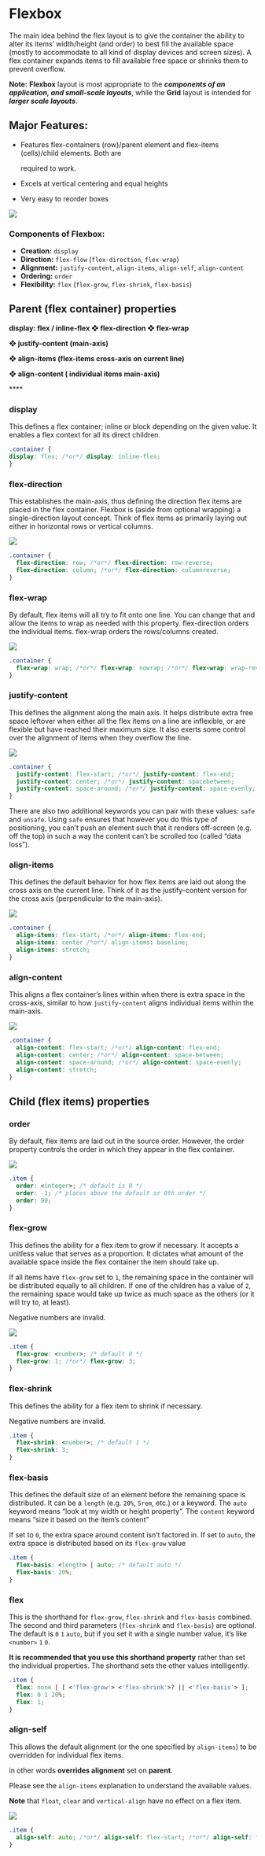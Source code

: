 # Flexbox

The main idea behind the flex layout is to give the container the ability to alter its items’ width/height \(and order\) to best fill the available space \(mostly to accommodate to all kind of display devices and screen sizes\). A flex container expands items to fill available free space or shrinks them to prevent overflow.

**Note:** **Flexbox** layout is most appropriate to the _**components of an application, and small-scale layouts**_, while the **Grid** layout is intended for _**larger scale layouts**_.

## **Major Features:**

* Features flex-containers \(row\)/parent element and flex-items \(cells\)/child elements. Both are

  required to work.

* Excels at vertical centering and equal heights
* Very easy to reorder boxes

![](../.gitbook/assets/flex-terminology.svg)

### **Components of Flexbox:**

* **Creation:** `display`
* **Direction:** `flex-flow` \(`flex-direction`, `flex-wrap`\)
* **Alignment:** `justify-content`, `align-items`, `align-self`, `align-content`
* **Ordering:** `order`
* **Flexibility:** `flex` \(`flex-grow`, `flex-shrink`, `flex-basis`\)

## Parent \(flex container\) properties

**display: flex / inline-flex   ❖  flex-direction ❖ flex-wrap** 

**❖ justify-content \(main-axis\)**

**❖ align-items \(flex-items cross-axis on current line\)**

**❖ align-content \( individual items main-axis\)**

\*\*\*\*

### **display**

This defines a flex container; inline or block depending on the given value. It enables a flex context for all its direct children.

```css
.container {
display: flex; /*or*/ display: inline-flex;
}
```

### **flex-direction**

This establishes the main-axis, thus defining the direction flex items are placed in the flex container. Flexbox is \(aside from optional wrapping\) a single-direction layout concept. Think of flex items as primarily laying out either in horizontal rows or vertical columns.

![](../.gitbook/assets/flex-direction.svg)

```css
.container {
  flex-direction: row; /*or*/ flex-direction: row-reverse;
  flex-direction: column; /*or*/ flex-direction: columnreverse;
}
```

### **flex-wrap**

By default, flex items will all try to fit onto one line. You can change that and allow the items to wrap as needed with this property. flex-direction orders the individual items. flex-wrap orders the rows/columns created.

![](../.gitbook/assets/flex-wrap.svg)

```css
.container {
  flex-wrap: wrap; /*or*/ flex-wrap: nowrap; /*or*/ flex-wrap: wrap-reverse;
}
```

### **justify-content**

This defines the alignment along the main axis. It helps distribute extra free space leftover when either all the flex items on a line are inflexible, or are flexible but have reached their maximum size. It also exerts some control over the alignment of items when they overflow the line.

![](../.gitbook/assets/flex-justify-content.svg)

```css
.container {
  justify-content: flex-start; /*or*/ justify-content: flex-end;
  justify-content: center; /*or*/ justify-content: spacebetween;
  justify-content: space-around; /*or*/ justify-content: space-evenly;
}
```

There are also two additional keywords you can pair with these values: `safe` and `unsafe`. Using `safe` ensures that however you do this type of positioning, you can’t push an element such that it renders off-screen \(e.g. off the top\) in such a way the content can’t be scrolled too \(called “data loss”\).

### **align-items**

This defines the default behavior for how flex items are laid out along the cross axis on the current line. Think of it as the justify-content version for the cross axis \(perpendicular to the main-axis\).

![](../.gitbook/assets/flex-align-items.svg)

```css
.container {
  align-items: flex-start; /*or*/ align-items: flex-end;
  align-items: center /*or*/ align-items: baseline;
  align-items: stretch;
}
```

### **align-content**

This aligns a flex container’s lines within when there is extra space in the cross-axis, similar to how `justify-content` aligns individual items within the main-axis.

![](../.gitbook/assets/flex-align-content.svg)

```css
.container {
  align-content: flex-start; /*or*/ align-content: flex-end;
  align-content: center; /*or*/ align-content: space-between;
  align-content: space-around; /*or*/ align-content: space-evenly;
  align-content: stretch;
}
```

## Child \(flex items\) properties

### **order**

By default, flex items are laid out in the source order. However, the order property controls the order in which they appear in the flex container.

![](../.gitbook/assets/flex-order.svg)

```css
.item {
  order: <integer>; /* default is 0 */
  order: -1; /* places above the default or 0th order */
  order: 99;
}
```

### **flex-grow**

This defines the ability for a flex item to grow if necessary. It accepts a unitless value that serves as a proportion. It dictates what amount of the available space inside the flex container the item should take up.

If all items have `flex-grow` set to `1`, the remaining space in the container will be distributed equally to all children. If one of the children has a value of `2`, the remaining space would take up twice as much space as the others \(or it will try to, at least\).

Negative numbers are invalid.

![](../.gitbook/assets/flex-grow.svg)

```css
.item {
  flex-grow: <number>; /* default 0 */
  flex-grow: 1; /*or*/ flex-grow: 3;
}
```

### **flex-shrink**

This defines the ability for a flex item to shrink if necessary.

Negative numbers are invalid.

```css
.item {
  flex-shrink: <number>; /* default 1 */
  flex-shrink: 3;
}
```

### **flex-basis**

This defines the default size of an element before the remaining space is distributed. It can be a `length` \(e.g. `20%`, `5rem`, etc.\) or a keyword. The `auto` keyword means “look at my width or height property”. The `content` keyword means “size it based on the item’s content”

If set to `0`, the extra space around content isn’t factored in. If set to `auto`, the extra space is distributed based on its `flex-grow` value

```css
.item {
  flex-basis: <length> | auto; /* default auto */
  flex-basis: 20%;
}
```

### **flex**

This is the shorthand for `flex-grow`, `flex-shrink` and `flex-basis` combined. The second and third parameters \(`flex-shrink` and `flex-basis`\) are optional. The default is `0` `1` `auto`, but if you set it with a single number value, it’s like `<number>` `1` `0`.

**It is recommended that you use this shorthand property** rather than set the individual properties. The shorthand sets the other values intelligently.

```css
.item {
  flex: none | [ <'flex-grow'> <'flex-shrink'>? || <'flex-basis'> ];
  flex: 0 1 20%;
  flex: 1;
}
```

### **align-self**

This allows the default alignment \(or the one specified by `align-items`\) to be overridden for individual flex items. 

in other words **overrides alignment** set on **parent**.

Please see the `align-items` explanation to understand the available values.

**Note** that `float`, `clear` and `vertical-align` have no effect on a flex item.

![](../.gitbook/assets/align-self.svg)

```css
.item {
  align-self: auto; /*or*/ align-self: flex-start; /*or*/ align-self: flex-end; /*or*/ align-self: center; /*or*/ align-self: baseline; /*or*/ align-self: stretch;
}
```

